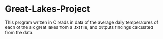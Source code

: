 # Great-Lakes-Project
This program written in C reads in data of the average daily temperatures of each of the six great lakes from a .txt file, and outputs findings calculated from the data.
